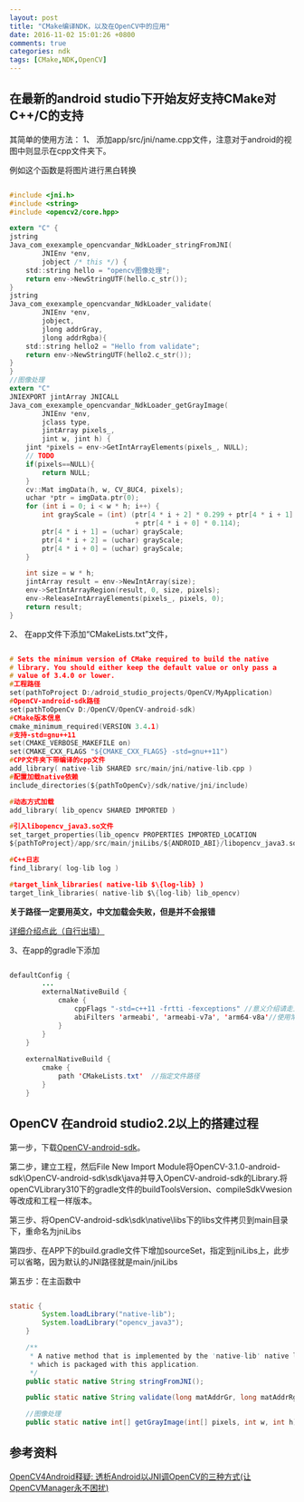 ```yaml
---
layout: post
title: "CMake编译NDK，以及在OpenCV中的应用"
date: 2016-11-02 15:01:26 +0800
comments: true
categories: ndk
tags: [CMake,NDK,OpenCV]
---
```


## 在最新的android studio下开始友好支持CMake对C++/C的支持

其简单的使用方法：
1、 添加app/src/jni/name.cpp文件，注意对于android的视图中则显示在cpp文件夹下。

例如这个函数是将图片进行黑白转换

```c

#include <jni.h>
#include <string>
#include <opencv2/core.hpp>

extern "C" {
jstring
Java_com_exexample_opencvandar_NdkLoader_stringFromJNI(
        JNIEnv *env,
        jobject /* this */) {
    std::string hello = "opencv图像处理";
    return env->NewStringUTF(hello.c_str());
}
jstring
Java_com_exexample_opencvandar_NdkLoader_validate(
        JNIEnv *env,
        jobject,
        jlong addrGray,
        jlong addrRgba){
    std::string hello2 = "Hello from validate";
    return env->NewStringUTF(hello2.c_str());
}
}
//图像处理
extern "C"
JNIEXPORT jintArray JNICALL
Java_com_exexample_opencvandar_NdkLoader_getGrayImage(
        JNIEnv *env,
        jclass type,
        jintArray pixels_,
        jint w, jint h) {
    jint *pixels = env->GetIntArrayElements(pixels_, NULL);
    // TODO
    if(pixels==NULL){
        return NULL;
    }
    cv::Mat imgData(h, w, CV_8UC4, pixels);
    uchar *ptr = imgData.ptr(0);
    for (int i = 0; i < w * h; i++) {
        int grayScale = (int) (ptr[4 * i + 2] * 0.299 + ptr[4 * i + 1] * 0.587
                               + ptr[4 * i + 0] * 0.114);
        ptr[4 * i + 1] = (uchar) grayScale;
        ptr[4 * i + 2] = (uchar) grayScale;
        ptr[4 * i + 0] = (uchar) grayScale;
    }

    int size = w * h;
    jintArray result = env->NewIntArray(size);
    env->SetIntArrayRegion(result, 0, size, pixels);
    env->ReleaseIntArrayElements(pixels_, pixels, 0);
    return result;
}


```

<!--more-->

2、 在app文件下添加“CMakeLists.txt”文件，

```c

# Sets the minimum version of CMake required to build the native
# library. You should either keep the default value or only pass a
# value of 3.4.0 or lower.
#工程路径
set(pathToProject D:/adroid_studio_projects/OpenCV/MyApplication)
#OpenCV-android-sdk路径
set(pathToOpenCv D:/OpenCV/OpenCV-android-sdk)
#CMake版本信息
cmake_minimum_required(VERSION 3.4.1)
#支持-std=gnu++11
set(CMAKE_VERBOSE_MAKEFILE on)
set(CMAKE_CXX_FLAGS "${CMAKE_CXX_FLAGS} -std=gnu++11")
#CPP文件夹下带编译的cpp文件
add_library( native-lib SHARED src/main/jni/native-lib.cpp )
#配置加载native依赖
include_directories(${pathToOpenCv}/sdk/native/jni/include)

#动态方式加载
add_library( lib_opencv SHARED IMPORTED )

#引入libopencv_java3.so文件
set_target_properties(lib_opencv PROPERTIES IMPORTED_LOCATION
${pathToProject}/app/src/main/jniLibs/${ANDROID_ABI}/libopencv_java3.so)

#C++日志
find_library( log-lib log )

#target_link_libraries( native-lib $\{log-lib} )
target_link_libraries( native-lib $\{log-lib} lib_opencv)

```

**关于路径一定要用英文，中文加载会失败，但是并不会报错**
 
[详细介绍点此（自行出墙）](https://developer.android.com/studio/projects/add-native-code.html)

3、在app的gradle下添加

```java

defaultConfig {
        ...
        externalNativeBuild {
            cmake {
                cppFlags "-std=c++11 -frtti -fexceptions" //意义介绍请走上述传送门
				abiFilters 'armeabi', 'armeabi-v7a', 'arm64-v8a'//使用常见的三种abi，缩减jniLibs下的.so，减小apk体积。
            }
        }
    }
   
    externalNativeBuild {
        cmake {
            path 'CMakeLists.txt'  //指定文件路径
        }
    }

```

## OpenCV 在android studio2.2以上的搭建过程

第一步，下载[OpenCV-android-sdk](http://opencv.org/downloads.html)。

第二步，建立工程，然后File  New  Import Module将OpenCV-3.1.0-android-sdk\OpenCV-android-sdk\sdk\java并导入OpenCV-android-sdk的Library.将openCVLibrary310下的gradle文件的buildToolsVersion、compileSdkVwesion等改成和工程一样版本。

第三步、将OpenCV-android-sdk\sdk\native\libs下的libs文件拷贝到main目录下，重命名为jniLibs

第四步、在APP下的build.gradle文件下增加sourceSet，指定到jniLibs上，此步可以省略，因为默认的JNI路径就是main/jniLibs

第五步：在主函数中

```java

static {
        System.loadLibrary("native-lib");
        System.loadLibrary("opencv_java3");
    }

    /**
     * A native method that is implemented by the 'native-lib' native library,
     * which is packaged with this application.
     */
    public static native String stringFromJNI();

    public static native String validate(long matAddrGr, long matAddrRgba);

    //图像处理
    public static native int[] getGrayImage(int[] pixels, int w, int h);

```

## 参考资料

[ OpenCV4Android释疑: 透析Android以JNI调OpenCV的三种方式(让OpenCVManager永不困扰)](http://blog.csdn.net/yanzi1225627/article/details/27863615)